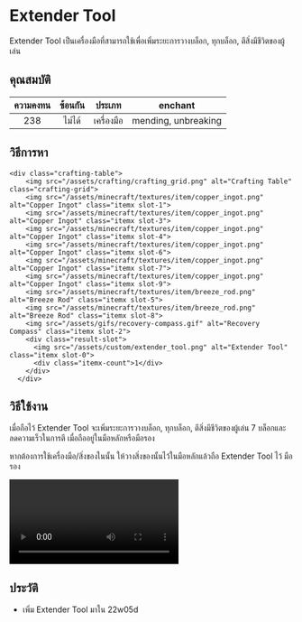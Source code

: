 # Extender Tool

Extender Tool เป็นเครื่องมือที่สามารถใช้เพื่อเพิ่มระยะการวางบล็อก, ทุกบล็อก, ตีสิ่งมีชีวิตของผู้เล่น

## คุณสมบัติ


| ความคงทน | ซ้อนกัน | ประเภท         | enchant             |
| :----------------: | :--------------: | ---------------------- | --------------------- |
|       238       |  ไม่ได้  | เครื่องมือ | mending, unbreaking |
## วิธีการหา

<code-preview>

```
<div class="crafting-table">
    <img src="/assets/crafting/crafting_grid.png" alt="Crafting Table" class="crafting-grid">
    <img src="/assets/minecraft/textures/item/copper_ingot.png" alt="Copper Ingot" class="itemx slot-1">
    <img src="/assets/minecraft/textures/item/copper_ingot.png" alt="Copper Ingot" class="itemx slot-3">
    <img src="/assets/minecraft/textures/item/copper_ingot.png" alt="Copper Ingot" class="itemx slot-4">
    <img src="/assets/minecraft/textures/item/copper_ingot.png" alt="Copper Ingot" class="itemx slot-6">
    <img src="/assets/minecraft/textures/item/copper_ingot.png" alt="Copper Ingot" class="itemx slot-7">
    <img src="/assets/minecraft/textures/item/copper_ingot.png" alt="Copper Ingot" class="itemx slot-9">
    <img src="/assets/minecraft/textures/item/breeze_rod.png" alt="Breeze Rod" class="itemx slot-5">
    <img src="/assets/minecraft/textures/item/breeze_rod.png" alt="Breeze Rod" class="itemx slot-8">
    <img src="/assets/gifs/recovery-compass.gif" alt="Recovery Compass" class="itemx slot-2">
    <div class="result-slot">
      <img src="/assets/custom/extender_tool.png" alt="Extender Tool" class="itemx slot-0">
      <div class="itemx-count">1</div>
    </div>
  </div>

```

</code-preview>

<script setup>
    import CodePreview from '../components/CodePreview.vue'
</script>

## วิธีใช้งาน

เมื่อถือไว้ Extender Tool จะเพิ่มระยะการวางบล็อก, ทุกบล็อก, ตีสิ่งมีชีวิตของผู้เล่น 7 บล็อกและลดความเร็วในการตี เมื่อถืออยู่ในมือหลักหรือมือรอง

หากต้องการใช้เครื่องมือ/สิ่งของในนั้น ให้วางสิ่งของนั้นไว้ในมือหลักแล้วถือ Extender Tool ไว้ มือรอง

<video controls src="../assets/videos/Base Profile 2024.05.27 - 19.22.13.01.mp4" title="Title"></video>

## ประวัติ

- เพิ่ม Extender Tool มาใน 22w05d
